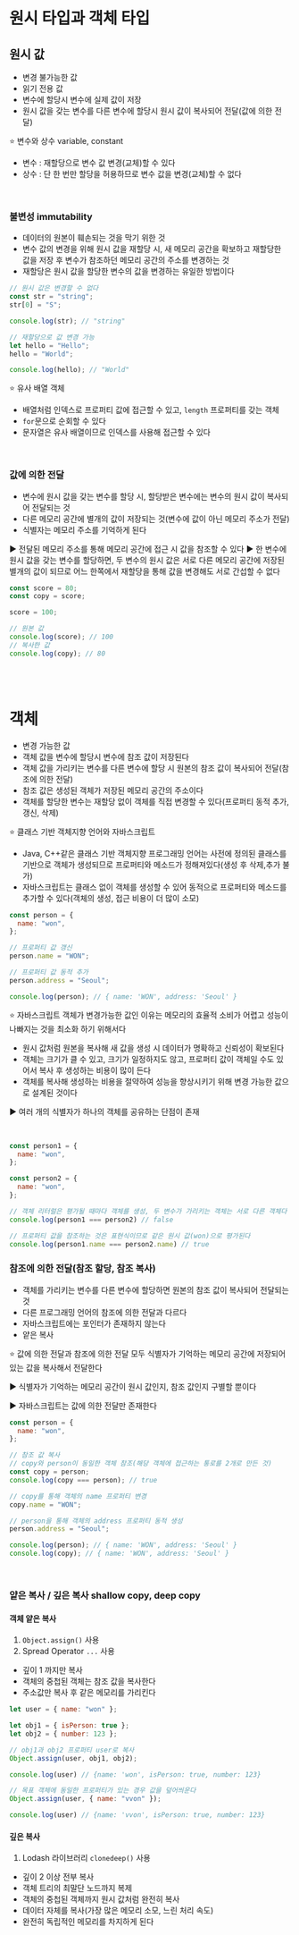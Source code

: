 # 원시 타입과 객체 타입

## 원시 값

- 변경 불가능한 값
- 읽기 전용 값
- 변수에 할당시 변수에 실제 값이 저장
- 원시 값을 갖는 변수를 다른 변수에 할당시 원시 값이 복사되어 전달(값에 의한 전달)

⭐ 변수와 상수 variable, constant

- 변수 : 재할당으로 변수 값 변경(교체)할 수 있다
- 상수 : 단 한 번만 할당을 허용하므로 변수 값을 변경(교체)할 수 없다

<br>

### 불변성 immutability

- 데이터의 원본이 훼손되는 것을 막기 위한 것
- 변수 값의 변경을 위해 원시 값을 재할당 시, 새 메모리 공간을 확보하고 재할당한 값을 저장 후 변수가 참조하던 메모리 공간의 주소를 변경하는 것
- 재할당은 원시 값을 할당한 변수의 값을 변경하는 유일한 방법이다

```js
// 원시 값은 변경할 수 없다
const str = "string";
str[0] = "S";

console.log(str); // "string"

// 재할당으로 값 변경 가능
let hello = "Hello";
hello = "World";

console.log(hello); // "World"
```

⭐ 유사 배열 객체

- 배열처럼 인덱스로 프로퍼티 값에 접근할 수 있고, `length` 프로퍼티를 갖는 객체
- `for`문으로 순회할 수 있다
- 문자열은 유사 배열이므로 인덱스를 사용해 접근할 수 있다

<br>

### 값에 의한 전달

- 변수에 원시 값을 갖는 변수를 할당 시, 할당받은 변수에는 변수의 원시 값이 복사되어 전달되는 것
- 다른 메모리 공간에 별개의 값이 저장되는 것(변수에 값이 아닌 메모리 주소가 전달)
- 식별자는 메모리 주소를 기억하게 된다

▶️ 전달된 메모리 주소를 통해 메모리 공간에 접근 시 값을 참조할 수 있다
▶️ 한 변수에 원시 값을 갖는 변수를 할당하면, 두 변수의 원시 값은 서로 다른 메모리 공간에 저장된 별개의 값이 되므로 어느 한쪽에서 재할당을 통해 값을 변경해도 서로 간섭할 수 없다

```js
const score = 80;
const copy = score;

score = 100;

// 원본 값
console.log(score); // 100 
// 복사한 값
console.log(copy); // 80  
```

<br>
<br>

# 객체

- 변경 가능한 값
- 객체 값을 변수에 할당시 변수에 참조 값이 저장된다
- 객체 값을 가리키는 변수를 다른 변수에 할당 시 원본의 참조 값이 복사되어 전달(참조에 의한 전달)
- 참조 값은 생성된 객체가 저장된 메모리 공간의 주소이다
- 객체를 할당한 변수는 재할당 없이 객체를 직접 변경할 수 있다(프로퍼티 동적 추가, 갱신, 삭제)


⭐ 클래스 기반 객체지향 언어와 자바스크립트

- Java, C++같은 클래스 기반 객체지향 프로그래밍 언어는 사전에 정의된 클래스를 기반으로 객체가 생성되므로 프로퍼티와 메소드가 정해져있다(생성 후 삭제,추가 불가)
- 자바스크립트는 클래스 없이 객체를 생성할 수 있어 동적으로 프로퍼티와 메소드를 추가할 수 있다(객체의 생성, 접근 비용이 더 많이 소모)

```js
const person = {
  name: "won",
};

// 프로퍼티 값 갱신
person.name = "WON";

// 프로퍼티 값 동적 추가
person.address = "Seoul";

console.log(person); // { name: 'WON', address: 'Seoul' }
```

⭐ 자바스크립트 객체가 변경가능한 값인 이유는 메모리의 효율적 소비가 어렵고 성능이 나빠지는 것을 최소화 하기 위해서다

- 원시 값처럼 원본을 복사해 새 값을 생성 시 데이터가 명확하고 신뢰성이 확보된다
- 객체는 크기가 클 수 있고, 크기가 일정하지도 않고, 프로퍼티 값이 객체일 수도 있어서 복사 후 생성하는 비용이 많이 든다
- 객체를 복사해 생성하는 비용을 절약하여 성능을 향상시키기 위해 변경 가능한 값으로 설계된 것이다

▶️ 여러 개의 식별자가 하나의 객체를 공유하는 단점이 존재

<br>

```js
const person1 = {
  name: "won",
};

const person2 = {
  name: "won",
};

// 객체 리터럴은 평가될 때마다 객체를 생성, 두 변수가 가리키는 객체는 서로 다른 객체다
console.log(person1 === person2) // false

// 프로퍼티 값을 참조하는 것은 표현식이므로 같은 원시 값(won)으로 평가된다
console.log(person1.name === person2.name) // true
```


### 참조에 의한 전달(참조 할당, 참조 복사)

- 객체를 가리키는 변수를 다른 변수에 할당하면 원본의 참조 값이 복사되어 전달되는 것
- 다른 프로그래밍 언어의 참조에 의한 전달과 다르다
- 자바스크립트에는 포인터가 존재하지 않는다
- 얕은 복사

⭐ 값에 의한 전달과 참조에 의한 전달 모두 식별자가 기억하는 메모리 공간에 저장되어 있는 값을 복사해서 전달한다

▶️ 식별자가 기억하는 메모리 공간이 원시 값인지, 참조 값인지 구별할 뿐이다 

▶️ 자바스크립트는 값에 의한 전달만 존재한다

```js
const person = {
  name: "won",
};

// 참조 값 복사
// copy와 person이 동일한 객체 참조(해당 객체에 접근하는 통로를 2개로 만든 것)
const copy = person;
console.log(copy === person); // true

// copy를 통해 객체의 name 프로퍼티 변경
copy.name = "WON";

// person을 통해 객체의 address 프로퍼티 동적 생성
person.address = "Seoul";

console.log(person); // { name: 'WON', address: 'Seoul' }
console.log(copy); // { name: 'WON', address: 'Seoul' }
```


<br>

### 얕은 복사 / 깊은 복사 shallow copy, deep copy

#### 객체 얕은 복사

1. `Object.assign()` 사용
2. Spread Operator `...` 사용

- 깊이 1 까지만 복사
- 객체의 중첩된 객체는 참조 값을 복사한다
- 주소값만 복사 후 같은 메모리를 가리킨다

```js
let user = { name: "won" };

let obj1 = { isPerson: true };
let obj2 = { number: 123 };

// obj1과 obj2 프로퍼티 user로 복사
Object.assign(user, obj1, obj2);

console.log(user) // {name: 'won', isPerson: true, number: 123}

// 목표 객체에 동일한 프로퍼티가 있는 경우 값을 덮어씌운다
Object.assign(user, { name: "vvon" });

console.log(user) // {name: 'vvon', isPerson: true, number: 123}
```

#### 깊은 복사

1. Lodash 라이브러리 `clonedeep()` 사용

- 깊이 2 이상 전부 복사
- 객체 트리의 최말단 노드까지 복제
- 객체의 중첩된 객체까지 원시 값처럼 완전히 복사
- 데이터 자체를 복사(가장 많은 메모리 소모, 느린 처리 속도)
- 완전히 독립적인 메모리를 차지하게 된다

